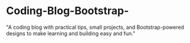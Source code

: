 # Coding-Blog-Bootstrap-
"A coding blog with practical tips, small projects, and Bootstrap-powered designs to make learning and building easy and fun."
